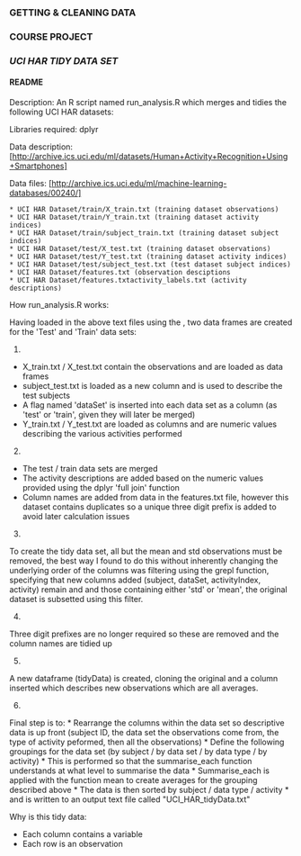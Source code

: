 ### GETTING & CLEANING DATA
### COURSE PROJECT
### *UCI HAR TIDY DATA SET*
#### README

Description: An R script named run_analysis.R which merges and tidies the following UCI HAR datasets:

Libraries required:
dplyr

Data description:
[http://archive.ics.uci.edu/ml/datasets/Human+Activity+Recognition+Using+Smartphones]

Data files:
[http://archive.ics.uci.edu/ml/machine-learning-databases/00240/]

    * UCI HAR Dataset/train/X_train.txt (training dataset observations)
    * UCI HAR Dataset/train/Y_train.txt (training dataset activity indices)
    * UCI HAR Dataset/train/subject_train.txt (training dataset subject indices)
    * UCI HAR Dataset/test/X_test.txt (training dataset observations)
    * UCI HAR Dataset/test/Y_test.txt (training dataset activity indices)
    * UCI HAR Dataset/test/subject_test.txt (test dataset subject indices)
    * UCI HAR Dataset/features.txt (observation desciptions
    * UCI HAR Dataset/features.txtactivity_labels.txt (activity descriptions)

How run_analysis.R works:

Having loaded in the above text files using the , two data frames are created for the 'Test' and 'Train' data sets:

1.
- X_train.txt / X_test.txt contain the observations and are loaded as data frames
- subject_test.txt is loaded as a new column and is used to describe the test subjects
- A flag named 'dataSet' is inserted into each data set as a column (as 'test' or 'train', given they will later be merged)
- Y_train.txt / Y_test.txt are loaded as columns and are numeric values describing the various activities performed

2.
- The test / train data sets are merged
- The activity descriptions are added based on the numeric values provided using the dplyr 'full join' function
- Column names are added from data in the features.txt file, however this dataset contains duplicates so a unique three digit prefix is added to avoid later calculation issues

3.
To create the tidy data set, all but the mean and std observations must be removed, the best way I found to do this without inherently changing the underlying order of the columns was filtering using the grepl function, specifying that new columns added (subject, dataSet, activityIndex, activity) remain and and those containing either 'std' or 'mean', the original dataset is subsetted using this filter.
 
4.
Three digit prefixes are no longer required so these are removed and the column names are tidied up

5.
A new dataframe (tidyData) is created, cloning the original and a column inserted which describes new observations which are all averages.

6.
Final step is to:
    * Rearrange the columns within the data set so descriptive data is up front (subject ID, the data set the observations come from, the type of activity peformed, then all the observations)
    * Define the following groupings for the data set (by subject / by data set / by data type / by activity)
    * This is performed so that the summarise_each function understands at what level to summarise the data
    * Summarise_each is applied with the function mean to create averages for the grouping described above
    * The data is then sorted by subject / data type / activity
    * and is written to an output text file called "UCI_HAR_tidyData.txt"

Why is this tidy data:

* Each column contains a variable
* Each row is an observation
